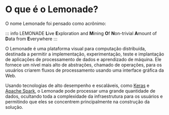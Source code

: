 # O que é o Lemonade?

O nome Lemonade foi pensado como acrônimo: 

::: info LEMONADE
**L**ive **E**xploration and **M**ining **O**f **N**on-trivial **A**mount of **D**ata from **E**verywhere
:::

O Lemonade é uma plataforma visual para computação distribuída, destinada a 
permitir a implementação, experimentação, teste e implantação de aplicações de 
processamento de dados e aprendizado de máquina. Ele fornece um nível mais alto
 de abstrações, chamado de operações, para os usuários criarem fluxos de 
 processamento usando uma interface gráfica da Web. 
 
 Usando tecnologias de alto 
 desempenho e escaláveis, como [Keras](https://keras.io/) e [Apache Spark](https://spark.apache.org/), 
 o Lemonade pode processar uma 
 grande quantidade de dados, ocultando toda a complexidade da infraestrutura 
 para os usuários e permitindo que eles se concentrem principalmente na 
 construção da solução.
